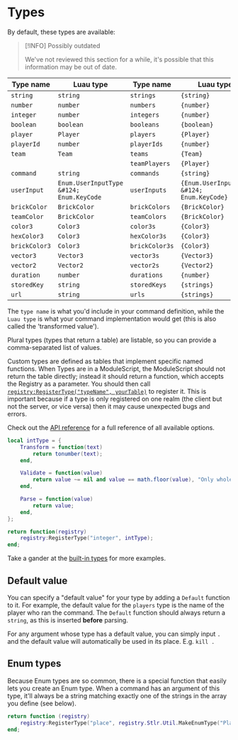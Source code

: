 # Types

By default, these types are available:

> [!INFO]
> Possibly outdated
> 
> We've not reviewed this section for a while, it's possible that this information may be out of date.


| **Type name** | Luau type                                | **Type name**  | Luau type                                  |
| ------------- | ---------------------------------------- | -------------- | ------------------------------------------ |
| `string`      | `string`                                 | `strings`      | `{string}`                                 |
| `number`      | `number`                                 | `numbers`      | `{number}`                                 |
| `integer`     | `number`                                 | `integers`     | `{number}`                                 |
| `boolean`     | `boolean`                                | `booleans`     | `{boolean}`                                |
| `player`      | `Player`                                 | `players`      | `{Player}`                                 |
| `playerId`    | `number`                                 | `playerIds`    | `{number}`                                 |
| `team`        | `Team`                                   | `teams`        | `{Team}`                                   |
|               |                                          | `teamPlayers`  | `{Player}`                                 |
| `command`     | `string`                                 | `commands`     | `{string}`                                 |
| `userInput`   | `Enum.UserInputType &#124; Enum.KeyCode` | `userInputs`   | `{Enum.UserInputType &#124; Enum.KeyCode}` |
| `brickColor`  | `BrickColor`                             | `brickColors`  | `{BrickColor}`                             |
| `teamColor`   | `BrickColor`                             | `teamColors`   | `{BrickColor}`                             |
| `color3`      | `Color3`                                 | `color3s`      | `{Color3}`                                 |
| `hexColor3`   | `Color3`                                 | `hexColor3s`   | `{Color3}`                                 |
| `brickColor3` | `Color3`                                 | `brickColor3s` | `{Color3}`                                 |
| `vector3`     | `Vector3`                                | `vector3s`     | `{Vector3}`                                |
| `vector2`     | `Vector2`                                | `vector2s`     | `{Vector2}`                                |
| `duration`    | `number`                                 | `durations`    | `{number}`                                 |
| `storedKey`   | `string`                                 | `storedKeys`   | `{strings}`                                |
| `url`         | `string`                                 | `urls`         | `{strings}`                                |

The `type name` is what you'd include in your command definition, while the `Luau type` is what your command implementation would get (this is also called the 'transformed value').

Plural types (types that return a table) are listable, so you can provide a comma-separated list of values.

Custom types are defined as tables that implement specific named functions. When Types are in a ModuleScript, the ModuleScript should not return the table directly; instead it should return a function, which accepts the Registry as a parameter. You should then call [`registry:RegisterType("typeName", yourTable)`](/api/Registry#RegisterType) to register it. This is important because if a type is only registered on one realm (the client but not the server, or vice versa) then it may cause unexpected bugs and errors.

Check out the [API reference](/api/Registry#TypeDefinition) for a full reference of all available options.

```lua title="Example type (int)"
local intType = {
	Transform = function(text)
		return tonumber(text);
	end,

	Validate = function(value)
		return value ~= nil and value == math.floor(value), "Only whole numbers are valid.";
	end,

	Parse = function(value)
		return value;
	end,
};

return function(registry)
	registry:RegisterType("integer", intType);
end;
```

Take a gander at the [built-in types](https://github.com/ItsTato/Stlr/tree/master/Stlr/BuiltInTypes) for more examples.

## Default value

You can specify a "default value" for your type by adding a `Default` function to it. For example, the default value for the `players` type is the name of the player who ran the command. The `Default` function should always return a `string`, as this is inserted **before** parsing.

For any argument whose type has a default value, you can simply input `.` and the default value will automatically be used in its place. E.g. `kill .`

## Enum types

Because Enum types are so common, there is a special function that easily lets you create an Enum type. When a command has an argument of this type, it'll always be a string matching exactly one of the strings in the array you define (see below).

```lua title="Script to register a type."
return function (registry)
	registry:RegisterType("place", registry.Stlr.Util.MakeEnumType("Place", {"World 1", "World 2", "World 3", "Final World"}));
end;
```
